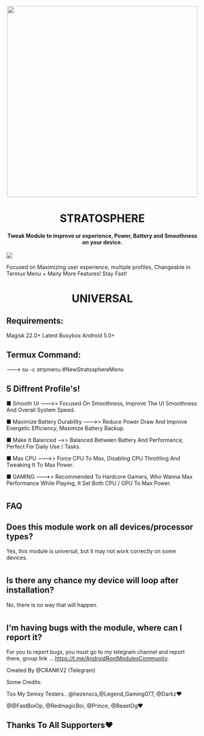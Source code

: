  
<p align="center"><a href="https://t.me/AndroidRootModulesCommunity"><img src="https://i.imgur.com/VFCcq63.png" width="500"></a></p>  
  <h1 align="center"><b> STRATOSPHERE </b></h1> 
 <h4 align="center">Tweak Module to improve ur experience, Power, Battery and Smoothness on your device.</h4>

 <a href="https://t.me/AndroidRootModulesCommunity"><img src="https://img.shields.io/badge/Join-Telegram%20Channel-red.svg?logo=Telegram"></a>

Focused on Maximizing user experience, multiple profiles, Changeable in Termux Menu + Many More Features! Stay Fast!

 <h1 align="center"><b> UNIVERSAL </b></h1> 

## Requirements:
Magisk 22.0+
Latest Busybox
Android 5.0+

## Termux Command:
---> su -c strpmenu #NewStratosphereMenu


## 5 Diffrent Profile's!
■ Smooth Ui
--->> Focused On Smoothness, Improve The UI Smoothness And Overall System Speed.

■ Maximize Battery Durability 
--->> Reduce Power Draw And Improve Energetic Efficiency, Maximize Battery Backup.

■ Make It Balanced 
-->> Balanced Between Battery And Performance, Perfect For Daily Use / Tasks.

■ Max CPU
--->> Force CPU To Max, Disabling CPU Throttling And Tweaking It To Max Power.

■ GAMING
--->> Recommended To Hardcore Gamers, Who Wanna Max Performance While Playing, It Set Both CPU / GPU To Max Power.



#
## FAQ

## Does this module work on all devices/processor types? 
Yes, this module is universal, but it may not work correctly on some devices.

#

## Is there any chance my device will loop after installation? 
No, there is no way that will happen.

#

## I'm having bugs with the module, where can I report it? 
For you to report bugs, you must go to my telegram channel and report there, group link ... https://t.me/AndroidRootModulesCommunity.



Created By @CRANKV2 (Telegram)

Some Credits:

Too My Semxy Testers.. 
@hezenscs,@Legend_Gaming077, @Darkz❤

@@FastBoiOp, @RedmagicBoi, @Prince, @BeastOg❤

## Thanks To All Supporters❤️

